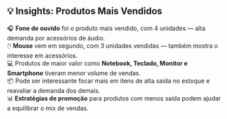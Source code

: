## 💡 Insights: Produtos Mais Vendidos

🎧 **Fone de ouvido** foi o produto mais vendido, com 4 unidades — alta demanda por acessórios de áudio.  
🖱️ **Mouse** vem em segundo, com 3 unidades vendidas — também mostra o interesse em acessórios.  
💻 Produtos de maior valor como **Notebook, Teclado, Monitor e Smartphone** tiveram menor volume de vendas.  
📦 Pode ser interessante focar mais em itens de alta saída no estoque e reavaliar a demanda dos demais.  
📊 **Estratégias de promoção** para produtos com menos saída podem ajudar a equilibrar o mix de vendas.

